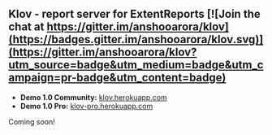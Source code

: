 ## Klov - report server for ExtentReports   [![Join the chat at https://gitter.im/anshooarora/klov](https://badges.gitter.im/anshooarora/klov.svg)](https://gitter.im/anshooarora/klov?utm_source=badge&utm_medium=badge&utm_campaign=pr-badge&utm_content=badge)

* **Demo 1.0 Community:**  [klov.herokuapp.com](https://klov.herokuapp.com/projects)
* **Demo 1.0 Pro:**  [klov-pro.herokuapp.com](https://klov-pro.herokuapp.com/projects)


Coming soon!
